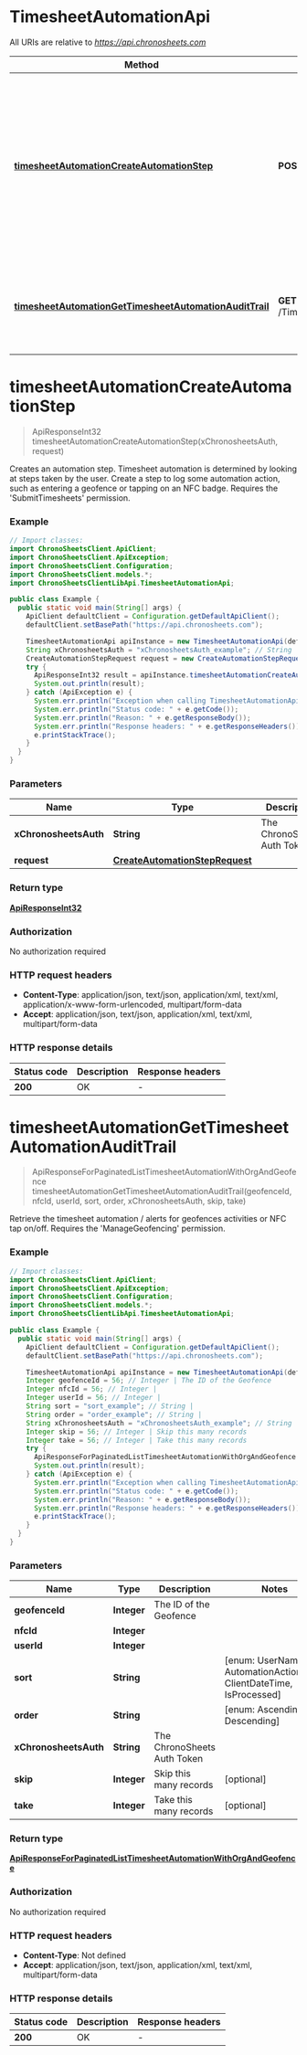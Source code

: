 # TimesheetAutomationApi

All URIs are relative to *https://api.chronosheets.com*

Method | HTTP request | Description
------------- | ------------- | -------------
[**timesheetAutomationCreateAutomationStep**](TimesheetAutomationApi.md#timesheetAutomationCreateAutomationStep) | **POST** /TimesheetAutomation/CreateAutomationStep | Creates an automation step.  Timesheet automation is determined by looking at steps taken by the user.  Create a step to log some automation action, such as entering a geofence or tapping on an NFC badge.  Requires the &#39;SubmitTimesheets&#39; permission.
[**timesheetAutomationGetTimesheetAutomationAuditTrail**](TimesheetAutomationApi.md#timesheetAutomationGetTimesheetAutomationAuditTrail) | **GET** /TimesheetAutomation/GetTimesheetAutomationAuditTrail | Retrieve the timesheet automation / alerts for geofences activities or NFC tap on/off.  Requires the &#39;ManageGeofencing&#39; permission.


<a name="timesheetAutomationCreateAutomationStep"></a>
# **timesheetAutomationCreateAutomationStep**
> ApiResponseInt32 timesheetAutomationCreateAutomationStep(xChronosheetsAuth, request)

Creates an automation step.  Timesheet automation is determined by looking at steps taken by the user.  Create a step to log some automation action, such as entering a geofence or tapping on an NFC badge.  Requires the &#39;SubmitTimesheets&#39; permission.

### Example
```java
// Import classes:
import ChronoSheetsClient.ApiClient;
import ChronoSheetsClient.ApiException;
import ChronoSheetsClient.Configuration;
import ChronoSheetsClient.models.*;
import ChronoSheetsClientLibApi.TimesheetAutomationApi;

public class Example {
  public static void main(String[] args) {
    ApiClient defaultClient = Configuration.getDefaultApiClient();
    defaultClient.setBasePath("https://api.chronosheets.com");

    TimesheetAutomationApi apiInstance = new TimesheetAutomationApi(defaultClient);
    String xChronosheetsAuth = "xChronosheetsAuth_example"; // String | The ChronoSheets Auth Token
    CreateAutomationStepRequest request = new CreateAutomationStepRequest(); // CreateAutomationStepRequest | 
    try {
      ApiResponseInt32 result = apiInstance.timesheetAutomationCreateAutomationStep(xChronosheetsAuth, request);
      System.out.println(result);
    } catch (ApiException e) {
      System.err.println("Exception when calling TimesheetAutomationApi#timesheetAutomationCreateAutomationStep");
      System.err.println("Status code: " + e.getCode());
      System.err.println("Reason: " + e.getResponseBody());
      System.err.println("Response headers: " + e.getResponseHeaders());
      e.printStackTrace();
    }
  }
}
```

### Parameters

Name | Type | Description  | Notes
------------- | ------------- | ------------- | -------------
 **xChronosheetsAuth** | **String**| The ChronoSheets Auth Token |
 **request** | [**CreateAutomationStepRequest**](CreateAutomationStepRequest.md)|  |

### Return type

[**ApiResponseInt32**](ApiResponseInt32.md)

### Authorization

No authorization required

### HTTP request headers

 - **Content-Type**: application/json, text/json, application/xml, text/xml, application/x-www-form-urlencoded, multipart/form-data
 - **Accept**: application/json, text/json, application/xml, text/xml, multipart/form-data

### HTTP response details
| Status code | Description | Response headers |
|-------------|-------------|------------------|
**200** | OK |  -  |

<a name="timesheetAutomationGetTimesheetAutomationAuditTrail"></a>
# **timesheetAutomationGetTimesheetAutomationAuditTrail**
> ApiResponseForPaginatedListTimesheetAutomationWithOrgAndGeofence timesheetAutomationGetTimesheetAutomationAuditTrail(geofenceId, nfcId, userId, sort, order, xChronosheetsAuth, skip, take)

Retrieve the timesheet automation / alerts for geofences activities or NFC tap on/off.  Requires the &#39;ManageGeofencing&#39; permission.

### Example
```java
// Import classes:
import ChronoSheetsClient.ApiClient;
import ChronoSheetsClient.ApiException;
import ChronoSheetsClient.Configuration;
import ChronoSheetsClient.models.*;
import ChronoSheetsClientLibApi.TimesheetAutomationApi;

public class Example {
  public static void main(String[] args) {
    ApiClient defaultClient = Configuration.getDefaultApiClient();
    defaultClient.setBasePath("https://api.chronosheets.com");

    TimesheetAutomationApi apiInstance = new TimesheetAutomationApi(defaultClient);
    Integer geofenceId = 56; // Integer | The ID of the Geofence
    Integer nfcId = 56; // Integer | 
    Integer userId = 56; // Integer | 
    String sort = "sort_example"; // String | 
    String order = "order_example"; // String | 
    String xChronosheetsAuth = "xChronosheetsAuth_example"; // String | The ChronoSheets Auth Token
    Integer skip = 56; // Integer | Skip this many records
    Integer take = 56; // Integer | Take this many records
    try {
      ApiResponseForPaginatedListTimesheetAutomationWithOrgAndGeofence result = apiInstance.timesheetAutomationGetTimesheetAutomationAuditTrail(geofenceId, nfcId, userId, sort, order, xChronosheetsAuth, skip, take);
      System.out.println(result);
    } catch (ApiException e) {
      System.err.println("Exception when calling TimesheetAutomationApi#timesheetAutomationGetTimesheetAutomationAuditTrail");
      System.err.println("Status code: " + e.getCode());
      System.err.println("Reason: " + e.getResponseBody());
      System.err.println("Response headers: " + e.getResponseHeaders());
      e.printStackTrace();
    }
  }
}
```

### Parameters

Name | Type | Description  | Notes
------------- | ------------- | ------------- | -------------
 **geofenceId** | **Integer**| The ID of the Geofence |
 **nfcId** | **Integer**|  |
 **userId** | **Integer**|  |
 **sort** | **String**|  | [enum: UserName, AutomationActionType, ClientDateTime, IsProcessed]
 **order** | **String**|  | [enum: Ascending, Descending]
 **xChronosheetsAuth** | **String**| The ChronoSheets Auth Token |
 **skip** | **Integer**| Skip this many records | [optional]
 **take** | **Integer**| Take this many records | [optional]

### Return type

[**ApiResponseForPaginatedListTimesheetAutomationWithOrgAndGeofence**](ApiResponseForPaginatedListTimesheetAutomationWithOrgAndGeofence.md)

### Authorization

No authorization required

### HTTP request headers

 - **Content-Type**: Not defined
 - **Accept**: application/json, text/json, application/xml, text/xml, multipart/form-data

### HTTP response details
| Status code | Description | Response headers |
|-------------|-------------|------------------|
**200** | OK |  -  |

